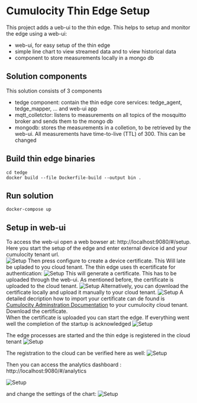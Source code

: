 # Cumulocity Thin Edge Setup

This project adds a ueb-ui to the thin edge. This helps to setup and monitor the edge using a web-ui:
* web-ui, for easy setup of the thin edge 
* simple line chart to view streamed data and to view historical data
* component to store measurements locally in a mongo db

## Solution components
This solution consists of 3 components
* tedge component: contain the thin edge core services: tedge_agent, tedge_mapper, ... and web-ui app
* mqtt_colletctor: listens to measurements on all topics of the mosquitto broker and sends them to the mongo db
* mongodb: stores the measurements in a colletion, to be retrieved by the web-ui. All measurements have time-to-live (TTL) of 300. This can be changed


## Build thin edge binaries

```
cd tedge
docker build --file Dockerfile-build --output bin .
```

## Run solution

```
docker-compose up
```

## Setup in web-ui
To access the web-ui open a web bowser at: http://localhost:9080/#/setup.\
Here you start the setup of the edge and enter external device id and your cumulocity tenant url.\
![Setup](/resource/01-Setup.png)
Then press configure to create a device certificate. This Will late be upladed to you cloud tenant. The thin edge uses th ecertificate for authentication:
![Setup](/resource/02-Setup.png)
This will generate a certificate. This has to be uploaded through the web-ui. As mentioned before, the certificate is uploaded to the cloud tenant.
![Setup](/resource/03-Setup.png)
Alternatively, you can download the certificate locally and upload it manually to your cloud tenant.
![Setup](/resource/05-Setup.png)
A detailed decription how to import your certificate can de found is [Cumulocity Adminstration Documentation](https://cumulocity.com/guides/users-guide/device-management/#managing-trusted-certificates) to your cumulocity cloud tenant.\
Download the certificate.\
When the certificate is uploaded you can start the edge. If everything went well the completion of the startup is acknowledged
![Setup](/resource/01-Control.png)

The edge processes are started and the thin edge is registered in the cloud tenant
![Setup](/resource/01-Cloud.png)

The registration to the cloud can be verified here as well:
![Setup](/resource/02-Cloud.png)

Then you can access the analytics dashboard : http://localhost:9080/#/analytics

![Setup](/resource/01-Analysis.png)

and change the settings of the chart:
![Setup](/resource/02-Analysis.png)
